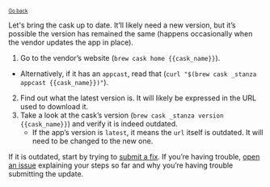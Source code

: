 <sup><sub>[Go back](checksum_does_not_match_error_fix_icomplete.md)</sup></sub>

Let's bring the cask up to date. It’ll likely need a new version, but it’s possible the version has remained the same (happens occasionally when the vendor updates the app in place).

1. Go to the vendor’s website (`brew cask home {{cask_name}}`).
  * Alternatively, if it has an `appcast`, read that (`curl "$(brew cask _stanza appcast {{cask_name}})"`).
2. Find out what the latest version is. It will likely be expressed in the URL used to download it.
3. Take a look at the cask’s version (`brew cask _stanza version {{cask_name}}`) and verify it is indeed outdated.
    * If the app’s version is `latest`, it means the `url` itself is outdated. It will need to be changed to the new one.

If it is outdated, start by trying to [submit a fix](../../CONTRIBUTING.md#updating-a-cask). If you’re having trouble, [open an issue](https://github.com/Homebrew/homebrew-cask/issues/new?template=01_bug_report.md) explaining your steps so far and why you’re having trouble submitting the update.
